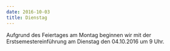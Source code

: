 ```yaml
---
date: 2016-10-03
title: Dienstag
---
```


Aufgrund des Feiertages am Montag beginnen wir mit der Erstsemestereinführung am Dienstag den 04.10.2016 um 9 Uhr.
